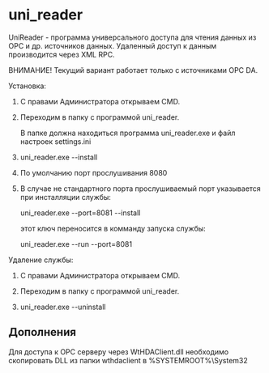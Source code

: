 # uni_reader
UniReader - программа универсального доступа для чтения данных из OPC и др. источников данных. Удаленный доступ к данным производится через XML RPC. 

ВНИМАНИЕ! Текущий вариант работает только с источниками OPC DA.

Установка:

1. С правами Администратора открываем CMD.

2. Переходим в папку с программой uni_reader.

    В папке должна находиться программа uni_reader.exe и файл настроек settings.ini

3. uni_reader.exe --install

4. По умолчанию порт прослушивания 8080

5. В случае не стандартного порта прослушиваемый порт указывается при инсталляции службы:

    uni_reader.exe --port=8081 --install

    этот ключ переносится в комманду запуска службы:

    uni_reader.exe --run --port=8081

Удаление службы:

1. С правами Администратора открываем CMD.

2. Переходим в папку с программой uni_reader.

3. uni_reader.exe --uninstall

## Дополнения
Для доступа к OPC серверу через WtHDAClient.dll необходимо скопировать DLL из папки wthdaclient в %SYSTEMROOT%\System32
